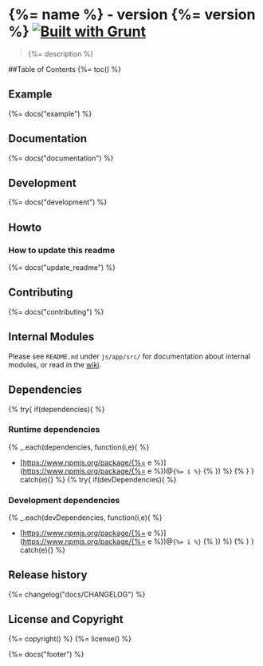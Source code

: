 # {%= name %} - version {%= version %} [![Built with Grunt](https://cdn.gruntjs.com/builtwith.png)](http://gruntjs.com/)

> {%= description %}

##Table of Contents
{%= toc() %}

## Example
{%= docs("example") %}

## Documentation
{%= docs("documentation") %}

## Development
{%= docs("development") %}

## Howto
### How to update this readme
{%= docs("update_readme") %}

## Contributing
{%= docs("contributing") %}

## Internal Modules

Please see `README.md` under `js/app/src/` for documentation about internal modules, or read in the [wiki](http://coop.stb.intra/confluence/display/MENU/Modules).

## Dependencies
{% try{ if(dependencies){ %}
### Runtime dependencies
  {% _.each(dependencies, function(i,e){ %}
  * [https://www.npmjs.org/package/{%= e %}](https://www.npmjs.org/package/{%= e %})@`{%= i %}`  {% }) %}
{% } } catch(e){} %}
{% try{ if(devDependencies){ %}
### Development dependencies
  {% _.each(devDependencies, function(i,e){ %}
  * [https://www.npmjs.org/package/{%= e %}](https://www.npmjs.org/package/{%= e %})@`{%= i %}`  {% }) %}
{% } } catch(e){} %}

## Release history
{%= changelog("docs/CHANGELOG") %}

## License and Copyright
{%= copyright() %}
{%= license() %}


{%= docs("footer") %}
